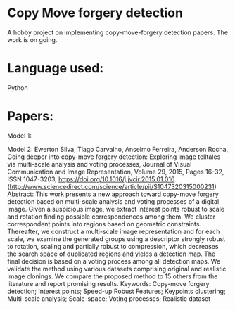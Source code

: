 # Copy Move forgery detection

A hobby project on implementing copy-move-forgery detection papers. The work is on going.

# Language used:
Python
# Papers:
Model 1:

Model 2: 
Ewerton Silva, Tiago Carvalho, Anselmo Ferreira, Anderson Rocha,
Going deeper into copy-move forgery detection: Exploring image telltales via multi-scale analysis and voting processes,
Journal of Visual Communication and Image Representation,
Volume 29,
2015,
Pages 16-32,
ISSN 1047-3203,
https://doi.org/10.1016/j.jvcir.2015.01.016.
(http://www.sciencedirect.com/science/article/pii/S1047320315000231)
Abstract: This work presents a new approach toward copy-move forgery detection based on multi-scale analysis and voting processes of a digital image. Given a suspicious image, we extract interest points robust to scale and rotation finding possible correspondences among them. We cluster correspondent points into regions based on geometric constraints. Thereafter, we construct a multi-scale image representation and for each scale, we examine the generated groups using a descriptor strongly robust to rotation, scaling and partially robust to compression, which decreases the search space of duplicated regions and yields a detection map. The final decision is based on a voting process among all detection maps. We validate the method using various datasets comprising original and realistic image clonings. We compare the proposed method to 15 others from the literature and report promising results.
Keywords: Copy-move forgery detection; Interest points; Speed-up Robust Features; Keypoints clustering; Multi-scale analysis; Scale-space; Voting processes; Realistic dataset
